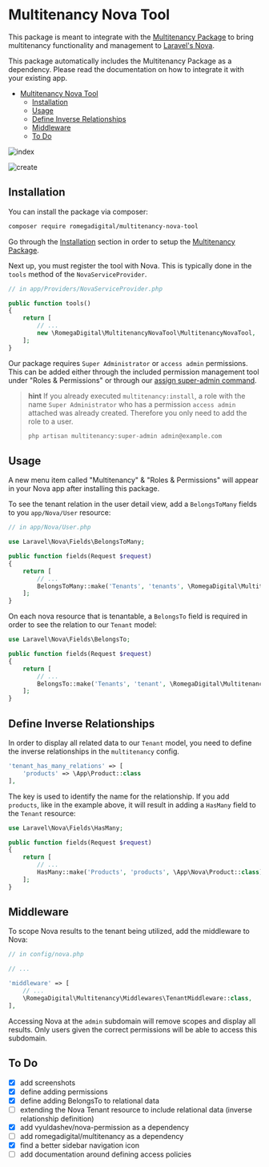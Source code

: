 # Multitenancy Nova Tool

This package is meant to integrate with the [Multitenancy Package](https://github.com/bradenkeith/Multitenancy) to bring multitenancy functionality and management to [Laravel's Nova](https://nova.laravel.com).

This package automatically includes the Multitenancy Package as a dependency. Please read the documentation on how to integrate it with your existing app.

- [Multitenancy Nova Tool](#multitenancy-nova-tool)
  - [Installation](#installation)
  - [Usage](#usage)
  - [Define Inverse Relationships](#define-inverse-relationships)
  - [Middleware](#middleware)
  - [To Do](#to-do)

![index](https://user-images.githubusercontent.com/10154100/51259066-b21f2b80-19ab-11e9-8fac-b3ee5c20c1c2.png)

![create](https://user-images.githubusercontent.com/10154100/51259176-e85cab00-19ab-11e9-89e4-3474d38504dd.png)

## Installation

You can install the package via composer:

``` bash
composer require romegadigital/multitenancy-nova-tool
```

Go through the [Installation](https://github.com/bradenkeith/Multitenancy#installation) section in order to setup the [Multitenancy Package](https://packagist.org/packages/spatie/laravel-permission).

Next up, you must register the tool with Nova. This is typically done in the `tools` method of the `NovaServiceProvider`.

```php
// in app/Providers/NovaServiceProvider.php

public function tools()
{
    return [
        // ...
        new \RomegaDigital\MultitenancyNovaTool\MultitenancyNovaTool,
    ];
}
```

Our package requires `Super Administrator` or `access admin` permissions. This can be added either through the included permission management tool under "Roles & Permissions" or through our [assign super-admin command](https://github.com/bradenkeith/Multitenancy#console-commands).

> **hint**
> If you already executed `multitenancy:install`, a role with the name `Super Administrator` who has a permission `access admin` attached was already created. Therefore you only need to add the role to a user.
> ```bash
> php artisan multitenancy:super-admin admin@example.com
> ```

## Usage

A new menu item called "Multitenancy" & "Roles & Permissions" will appear in your Nova app after installing this package.

To see the tenant relation in the user detail view, add a `BelongsToMany` fields to you `app/Nova/User` resource:

```php
// in app/Nova/User.php

use Laravel\Nova\Fields\BelongsToMany;

public function fields(Request $request)
{
    return [
        // ...
        BelongsToMany::make('Tenants', 'tenants', \RomegaDigital\MultitenancyNovaTool\Tenant::class),
    ];
}
```

On each nova resource that is tenantable, a `BelongsTo` field is required in order to see the relation to our `Tenant` model:

```php
use Laravel\Nova\Fields\BelongsTo;

public function fields(Request $request)
{
    return [
        // ...
        BelongsTo::make('Tenants', 'tenant', \RomegaDigital\MultitenancyNovaTool\Tenant::class),
    ];
}
```

## Define Inverse Relationships

In order to display all related data to our `Tenant` model, you need to define the inverse relationships in the `multitenancy` config.

```php
'tenant_has_many_relations' => [
    'products' => \App\Product::class
],
```

The key is used to identify the name for the relationship. If you add `products`, like in the example above, it will result in adding a `HasMany` field to the `Tenant` resource:

```php
use Laravel\Nova\Fields\HasMany;

public function fields(Request $request)
{
    return [
        // ...
        HasMany::make('Products', 'products', \App\Nova\Product::class),
    ];
}
```

## Middleware

To scope Nova results to the tenant being utilized, add the middleware to Nova:

```php
// in config/nova.php

// ...

'middleware' => [
    // ...
    \RomegaDigital\Multitenancy\Middlewares\TenantMiddleware::class,
],
```

Accessing Nova at the `admin` subdomain will remove scopes and display all results. Only users given the correct permissions will be able to access this subdomain.


## To Do

- [x] add screenshots
- [x] define adding permissions
- [x] define adding BelongsTo to relational data
- [ ] extending the Nova Tenant resource to include relational data (inverse relationship definition)
- [X] add vyuldashev/nova-permission as a dependency
- [ ] add romegadigital/multitenancy as a dependency
- [x] find a better sidebar navigation icon
- [ ] add documentation around defining access policies